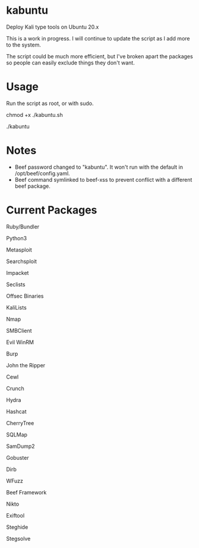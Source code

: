 # kabuntu
Deploy Kali type tools on Ubuntu 20.x

This is a work in progress. I will continue to update the script as I add more to the system.

The script could be much more efficient, but I've broken apart the packages so people can easily exclude things they don't want.

# Usage
Run the script as root, or with sudo.

chmod +x ./kabuntu.sh

./kabuntu

# Notes
- Beef password changed to "kabuntu". It won't run with the default in /opt/beef/config.yaml.
- Beef command symlinked to beef-xss to prevent conflict with a different beef package.

# Current Packages
Ruby/Bundler

Python3

Metasploit

Searchsploit

Impacket

Seclists

Offsec Binaries

KaliLists

Nmap

SMBClient

Evil WinRM

Burp

John the Ripper

Cewl

Crunch

Hydra

Hashcat

CherryTree

SQLMap

SamDump2

Gobuster

Dirb

WFuzz

Beef Framework

Nikto

Exiftool

Steghide

Stegsolve
